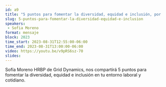 ```yaml
---
id: a9
title: "5 puntos para fomentar la diversidad, equidad e inclusión, por Gird Dinamics"
slug: 5-puntos-para-fomentar-la-diversidad-equidad-e-inclusion
speakers:
 - Sofia Moreno
format: mensaje
block: 2023
time_start: 2023-08-31T12:55:00-06:00
time_end: 2023-08-31T13:00:00-06:00
video: https://youtu.be/v9pRS6sz-70
slides:
---
```


Sofía Moreno HRBP de Grid Dynamics, nos compartirá 5 puntos para fomentar la diversidad, equidad e inclusión  en tu entorno laboral y cotidiano.
